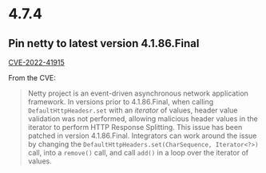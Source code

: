 # 4.7.4

## Pin netty to latest version 4.1.86.Final
[CVE-2022-41915](https://nvd.nist.gov/vuln/detail/CVE-2022-41915)

From the CVE:
> Netty project is an event-driven asynchronous network application framework. In versions prior to 4.1.86.Final, when calling `DefaultHttpHeadesr.set` with an _iterator_ of values, header value validation was not performed, allowing malicious header values in the iterator to perform HTTP Response Splitting. This issue has been patched in version 4.1.86.Final. Integrators can work around the issue by changing the `DefaultHttpHeaders.set(CharSequence, Iterator<?>)` call, into a `remove()` call, and call `add()` in a loop over the iterator of values.
